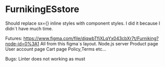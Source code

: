 # FurnikingESstore

Should replace sx={} inline styles with component styles.
I did it because I didn`t have much time.

Futures:
https://www.figma.com/file/djqwbTfjXLqYx043cbXr7t/Furniking?node-id=0%3A1
All from this figma`s layout.
Node.js server
Product page
User account page
Cart page
Policy,Terms etc...

Bugs:
Linter does not working as must
